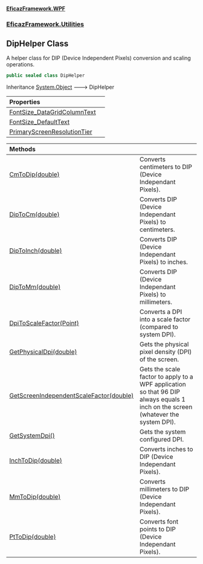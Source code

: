 #### [EficazFramework.WPF](EficazFrameworkWPF.md 'EficazFramework WPF')
### [EficazFramework.Utilities](EficazFrameworkWPF.md#EficazFramework.Utilities 'EficazFramework.Utilities')

## DipHelper Class

A helper class for DIP (Device Independent Pixels) conversion and scaling operations.

```csharp
public sealed class DipHelper
```

Inheritance [System.Object](https://docs.microsoft.com/en-us/dotnet/api/System.Object 'System.Object') &#129106; DipHelper

| Properties | |
| :--- | :--- |
| [FontSize_DataGridColumnText](EficazFramework.Utilities/DipHelper/FontSize_DataGridColumnText.md 'EficazFramework.Utilities.DipHelper.FontSize_DataGridColumnText') | |
| [FontSize_DefaultText](EficazFramework.Utilities/DipHelper/FontSize_DefaultText.md 'EficazFramework.Utilities.DipHelper.FontSize_DefaultText') | |
| [PrimaryScreenResolutionTier](EficazFramework.Utilities/DipHelper/PrimaryScreenResolutionTier.md 'EficazFramework.Utilities.DipHelper.PrimaryScreenResolutionTier') | |

| Methods | |
| :--- | :--- |
| [CmToDip(double)](EficazFramework.Utilities/DipHelper/CmToDip(double).md 'EficazFramework.Utilities.DipHelper.CmToDip(double)') | Converts centimeters to DIP (Device Independant Pixels). |
| [DipToCm(double)](EficazFramework.Utilities/DipHelper/DipToCm(double).md 'EficazFramework.Utilities.DipHelper.DipToCm(double)') | Converts DIP (Device Independant Pixels) to centimeters. |
| [DipToInch(double)](EficazFramework.Utilities/DipHelper/DipToInch(double).md 'EficazFramework.Utilities.DipHelper.DipToInch(double)') | Converts DIP (Device Independant Pixels) to inches. |
| [DipToMm(double)](EficazFramework.Utilities/DipHelper/DipToMm(double).md 'EficazFramework.Utilities.DipHelper.DipToMm(double)') | Converts DIP (Device Independant Pixels) to millimeters. |
| [DpiToScaleFactor(Point)](EficazFramework.Utilities/DipHelper/DpiToScaleFactor(Point).md 'EficazFramework.Utilities.DipHelper.DpiToScaleFactor(System.Windows.Point)') | Converts a DPI into a scale factor (compared to system DPI). |
| [GetPhysicalDpi(double)](EficazFramework.Utilities/DipHelper/GetPhysicalDpi(double).md 'EficazFramework.Utilities.DipHelper.GetPhysicalDpi(double)') | Gets the physical pixel density (DPI) of the screen. |
| [GetScreenIndependentScaleFactor(double)](EficazFramework.Utilities/DipHelper/GetScreenIndependentScaleFactor(double).md 'EficazFramework.Utilities.DipHelper.GetScreenIndependentScaleFactor(double)') | Gets the scale factor to apply to a WPF application<br/>so that 96 DIP always equals 1 inch on the screen (whatever the system DPI). |
| [GetSystemDpi()](EficazFramework.Utilities/DipHelper/GetSystemDpi().md 'EficazFramework.Utilities.DipHelper.GetSystemDpi()') | Gets the system configured DPI. |
| [InchToDip(double)](EficazFramework.Utilities/DipHelper/InchToDip(double).md 'EficazFramework.Utilities.DipHelper.InchToDip(double)') | Converts inches to DIP (Device Independant Pixels). |
| [MmToDip(double)](EficazFramework.Utilities/DipHelper/MmToDip(double).md 'EficazFramework.Utilities.DipHelper.MmToDip(double)') | Converts millimeters to DIP (Device Independant Pixels). |
| [PtToDip(double)](EficazFramework.Utilities/DipHelper/PtToDip(double).md 'EficazFramework.Utilities.DipHelper.PtToDip(double)') | Converts font points to DIP (Device Independant Pixels). |
